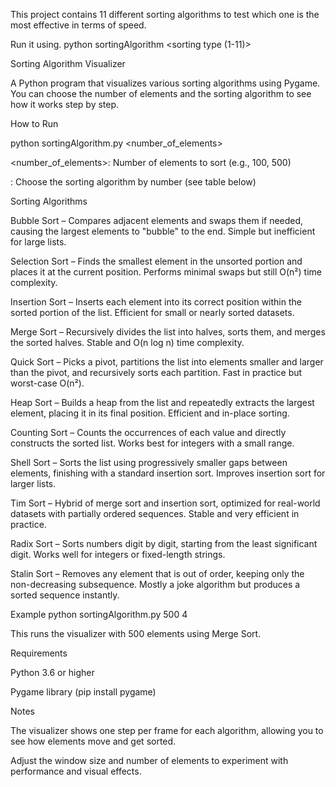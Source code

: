 This project contains 11 different sorting algorithms to test which one is the most effective in terms of speed.

Run it using. python sortingAlgorithm <number of bars> <sorting type (1-11)>



Sorting Algorithm Visualizer

A Python program that visualizes various sorting algorithms using Pygame. You can choose the number of elements and the sorting algorithm to see how it works step by step.

How to Run

python sortingAlgorithm.py <number_of_elements> <sortingType>

<number_of_elements>: Number of elements to sort (e.g., 100, 500)


<sortingType>: Choose the sorting algorithm by number (see table below)

Sorting Algorithms

Bubble Sort – Compares adjacent elements and swaps them if needed, causing the largest elements to "bubble" to the end. Simple but inefficient for large lists.

Selection Sort – Finds the smallest element in the unsorted portion and places it at the current position. Performs minimal swaps but still O(n²) time complexity.

Insertion Sort – Inserts each element into its correct position within the sorted portion of the list. Efficient for small or nearly sorted datasets.

Merge Sort – Recursively divides the list into halves, sorts them, and merges the sorted halves. Stable and O(n log n) time complexity.

Quick Sort – Picks a pivot, partitions the list into elements smaller and larger than the pivot, and recursively sorts each partition. Fast in practice but worst-case O(n²).

Heap Sort – Builds a heap from the list and repeatedly extracts the largest element, placing it in its final position. Efficient and in-place sorting.

Counting Sort – Counts the occurrences of each value and directly constructs the sorted list. Works best for integers with a small range.

Shell Sort – Sorts the list using progressively smaller gaps between elements, finishing with a standard insertion sort. Improves insertion sort for larger lists.

Tim Sort – Hybrid of merge sort and insertion sort, optimized for real-world datasets with partially ordered sequences. Stable and very efficient in practice.

Radix Sort – Sorts numbers digit by digit, starting from the least significant digit. Works well for integers or fixed-length strings.

Stalin Sort – Removes any element that is out of order, keeping only the non-decreasing subsequence. Mostly a joke algorithm but produces a sorted sequence instantly.

Example
python sortingAlgorithm.py 500 4


This runs the visualizer with 500 elements using Merge Sort.

Requirements

Python 3.6 or higher

Pygame library (pip install pygame)

Notes

The visualizer shows one step per frame for each algorithm, allowing you to see how elements move and get sorted.

Adjust the window size and number of elements to experiment with performance and visual effects.

